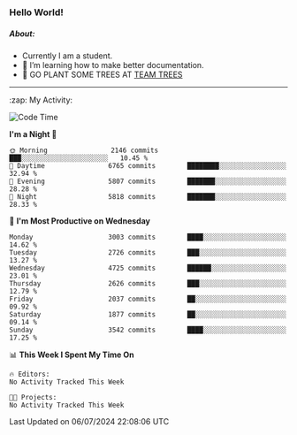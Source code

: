 ### Hello World!

##### About:
- Currently I am a student.
- 🌱 I’m learning how to make better documentation.
- 🌱 GO PLANT SOME TREES AT [TEAM TREES](https://teamtrees.org/)

---
  <summary>:zap: My Activity:</summary>
  
<!--START_SECTION:waka-->
![Code Time](http://img.shields.io/badge/Code%20Time-1%2C377%20hrs%2025%20mins-blue)

**I'm a Night 🦉** 

```text
🌞 Morning                2146 commits        ███░░░░░░░░░░░░░░░░░░░░░░   10.45 % 
🌆 Daytime                6765 commits        ████████░░░░░░░░░░░░░░░░░   32.94 % 
🌃 Evening                5807 commits        ███████░░░░░░░░░░░░░░░░░░   28.28 % 
🌙 Night                  5818 commits        ███████░░░░░░░░░░░░░░░░░░   28.33 % 
```
📅 **I'm Most Productive on Wednesday** 

```text
Monday                   3003 commits        ████░░░░░░░░░░░░░░░░░░░░░   14.62 % 
Tuesday                  2726 commits        ███░░░░░░░░░░░░░░░░░░░░░░   13.27 % 
Wednesday                4725 commits        ██████░░░░░░░░░░░░░░░░░░░   23.01 % 
Thursday                 2626 commits        ███░░░░░░░░░░░░░░░░░░░░░░   12.79 % 
Friday                   2037 commits        ██░░░░░░░░░░░░░░░░░░░░░░░   09.92 % 
Saturday                 1877 commits        ██░░░░░░░░░░░░░░░░░░░░░░░   09.14 % 
Sunday                   3542 commits        ████░░░░░░░░░░░░░░░░░░░░░   17.25 % 
```


📊 **This Week I Spent My Time On** 

```text
🔥 Editors: 
No Activity Tracked This Week

🐱‍💻 Projects: 
No Activity Tracked This Week
```


 Last Updated on 06/07/2024 22:08:06 UTC
<!--END_SECTION:waka-->
